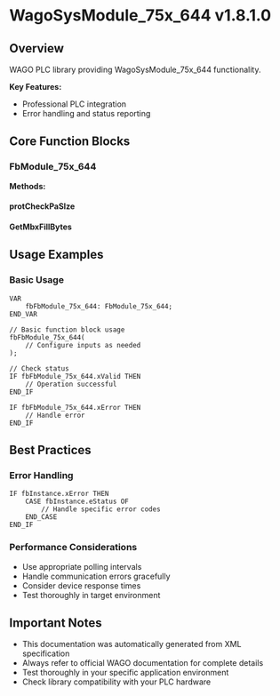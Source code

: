 # WagoSysModule_75x_644 v1.8.1.0

## Overview
WAGO PLC library providing WagoSysModule_75x_644 functionality.

**Key Features:**
- Professional PLC integration
- Error handling and status reporting

## Core Function Blocks

### FbModule_75x_644
**Methods:**

#### protCheckPaSIze
#### GetMbxFillBytes
## Usage Examples

### Basic Usage
```iec
VAR
    fbFbModule_75x_644: FbModule_75x_644;
END_VAR

// Basic function block usage
fbFbModule_75x_644(
    // Configure inputs as needed
);

// Check status
IF fbFbModule_75x_644.xValid THEN
    // Operation successful
END_IF

IF fbFbModule_75x_644.xError THEN
    // Handle error
END_IF
```

## Best Practices

### Error Handling
```iec
IF fbInstance.xError THEN
    CASE fbInstance.eStatus OF
        // Handle specific error codes
    END_CASE
END_IF
```

### Performance Considerations
- Use appropriate polling intervals
- Handle communication errors gracefully
- Consider device response times
- Test thoroughly in target environment

## Important Notes

- This documentation was automatically generated from XML specification
- Always refer to official WAGO documentation for complete details
- Test thoroughly in your specific application environment
- Check library compatibility with your PLC hardware


